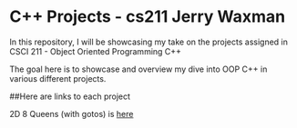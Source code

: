 # C++ Projects - cs211 Jerry Waxman

In this repository, I will be showcasing my take on the projects assigned in CSCI 211 - Object Oriented Programming C++

The goal here is to showcase and overview my dive into OOP C++ in various different projects. 

##Here are links to each project

2D 8 Queens (with gotos) is [here](https://github.com/Dameme1/C-Projects-for-cs211-Waxman/blob/main/2d8queens.cpp)

